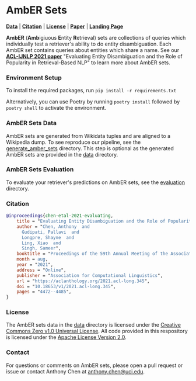 # AmbER Sets
[**Data**](#Data) |
[**Citation**](#Citation) | [**License**](#License) | [**Paper**](https://arxiv.org/abs/2106.06830) | [**Landing Page**](https://machinelearning.apple.com/research/evaluating-entity-disambiguation-amber)

**AmbER** (**Amb**igiuous **E**ntity **R**etrieval) sets are collections of queries which individually test a retriever's ability to do entity disambiguation.
Each AmbER set contains queries about entities which share a name. 
See our [**ACL-IJNLP 2021 paper**](https://arxiv.org/abs/2106.06830) "Evaluating Entity Disambiguation and the Role of Popularity in Retrieval-Based NLP" to learn more about AmbER sets.

### Environment Setup
To install the required packages, run `pip install -r requirements.txt`

Alternatively, you can use Poetry by running `poetry install` followed by `poetry shell` to activate the environment.

### AmbER Sets Data
AmbER sets are generated from Wikidata tuples and are aligned to a Wikipedia dump. 
To see reproduce our pipeline, see the [generate_amber_sets](generate_amber_sets) directory.
This step is optional as the generated AmbER sets are provided in the [data](data) directory.

### AmbER Sets Evaluation
To evaluate your retriever's predictions on AmbER sets, see the [evaluation](evaluation) directory.

### Citation
```bibtex
@inproceedings{chen-etal-2021-evaluating,
    title = "Evaluating Entity Disambiguation and the Role of Popularity in Retrieval-Based {NLP}",
    author = "Chen, Anthony  and
      Gudipati, Pallavi  and
      Longpre, Shayne  and
      Ling, Xiao  and
      Singh, Sameer",
    booktitle = "Proceedings of the 59th Annual Meeting of the Association for Computational Linguistics and the 11th International Joint Conference on Natural Language Processing (Volume 1: Long Papers)",
    month = aug,
    year = "2021",
    address = "Online",
    publisher = "Association for Computational Linguistics",
    url = "https://aclanthology.org/2021.acl-long.345",
    doi = "10.18653/v1/2021.acl-long.345",
    pages = "4472--4485",
}
```

### License
The AmbER sets data in the [data](data) directory is licensed under the [Creative Commons Zero v1.0 Universal License](https://creativecommons.org/publicdomain/zero/1.0/). All code provided in this respository is licensed under the [Apache License Version 2.0](https://www.apache.org/licenses/LICENSE-2.0.html).

### Contact
For questions or comments on AmbER sets, please open a pull request or issue or contact Anthony Chen at <anthony.chen@uci.edu>.
